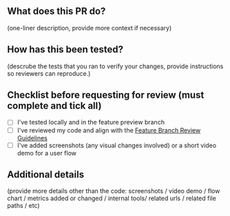 ## What does this PR do?

(one-liner description, provide more context if necessary)

## How has this been tested?

(descrube the tests that you ran to verify your changes, provide instructions so reviewers can reproduce.)

## Checklist before requesting for review (must complete and tick all)

- [ ] I've tested locally and in the feature preview branch
- [ ] I've reviewed my code and align with the [Feature Branch Review Guidelines](https://wemakeapp-docs.notion.site/Feature-Branch-Review-Guidelines-aeb7cf4fb3964ef4ad35c6a9d2fbfe2d)
- [ ] I've added screenshots (any visual changes involved) or a short video demo for a user flow

## Additional details

(provide more details other than the code: screenshots / video demo / flow chart / metrics added or changed / internal tools/ related urls / related file paths / etc)
